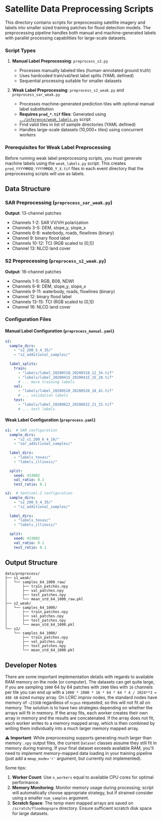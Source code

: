 # Satellite Data Preprocessing Scripts

This directory contains scripts for preprocessing satellite imagery and labels into smaller sized training patches for flood detection models. The preprocessing pipeline handles both manual and machine-generated labels with parallel processing capabilities for large-scale datasets.

### Script Types

1. **Manual Label Preprocessing**: `preprocess_s2.py`
   - Processes manually labeled tiles (human-annotated ground truth)
   - Uses hardcoded train/val/test label splits (YAML defined)
   - Sequential processing suitable for smaller datasets

2. **Weak Label Preprocessing**: `preprocess_s2_weak.py` and `preprocess_sar_weak.py`
   - Processes machine-generated prediction tiles with optional manual label substitution
   - **Requires `pred_*.tif` files**: Generated using [`../inference/weak_labels.py`](../inference/weak_labels.py) script
   - Find valid tiles in list of sample directories (YAML defined)
   - Handles large-scale datasets (10,000+ tiles) using concurrent workers

### Prerequisites for Weak Label Preprocessing

Before running weak label preprocessing scripts, you must generate machine labels using the `weak_labels.py` script. This creates `pred_YYYYMMDD_YYYYMMDD_Y_X.tif` files in each event directory that the preprocessing scripts will use as labels.

## Data Structure

### SAR Preprocessing (`preprocess_sar_weak.py`)
**Output**: 13-channel patches
- Channels 1-2: SAR VV/VH polarization
- Channels 3-5: DEM, slope_y, slope_x
- Channels 6-8: waterbody, roads, flowlines (binary)
- Channel 9: binary flood label
- Channels 10-12: TCI (RGB scaled to [0,1])
- Channel 13: NLCD land cover

### S2 Preprocessing (`preprocess_s2_weak.py`)
**Output**: 16-channel patches
- Channels 1-5: RGB, B08, NDWI
- Channels 6-8: DEM, slope_y, slope_x
- Channels 9-11: waterbody, roads, flowlines (binary)
- Channel 12: binary flood label
- Channels 13-15: TCI (RGB scaled to [0,1])
- Channel 16: NLCD land cover

### Configuration Files

#### Manual Label Configuration (`preprocess_manual.yaml`)
```yaml
s2:
  sample_dirs:
    - "s2_200_5_4_35/"
    - "s2_additional_samples/"
  
  label_splits:
    train:
      - "labels/label_20200318_20200318_12_34.tif"
      - "labels/label_20200415_20200415_15_28.tif"
      # ... more training labels
    val:
      - "labels/label_20200520_20200520_18_42.tif"
      # ... validation labels  
    test:
      - "labels/label_20200622_20200622_21_15.tif"
      # ... test labels
```

#### Weak Label Configuration (`preprocess.yaml`)
```yaml
s1:  # SAR configuration
  sample_dirs:
    - "s2_s1_200_6_4_10/"
    - "sar_additional_samples/"
  
  label_dirs:
    - "labels_texas/"
    - "labels_illinois/"
  
  split:
    seed: 433002
    val_ratio: 0.1
    test_ratio: 0.1

s2:  # Sentinel-2 configuration  
  sample_dirs:
    - "s2_200_5_4_35/"
    - "s2_additional_samples/"
  
  label_dirs:
    - "labels_texas/"
    - "labels_illinois/"
  
  split:
    seed: 433002
    val_ratio: 0.1
    test_ratio: 0.1
```

## Output Structure

```
data/preprocess/
├── s1_weak/
│   └── samples_64_1000_raw/
│       ├── train_patches.npy
│       ├── val_patches.npy 
│       ├── test_patches.npy
│       └── mean_std_64_1000_raw.pkl
├── s2_weak/
│   └── samples_64_1000/
│       ├── train_patches.npy
│       ├── val_patches.npy 
│       ├── test_patches.npy
│       └── mean_std_64_1000.pkl
└── s2/
    └── samples_64_1000/
        ├── train_patches.npy
        ├── val_patches.npy
        ├── test_patches.npy
        └── mean_std_64_1000.pkl
```

## Developer Notes

There are some important implementation details with regards to available RAM memory on the node (or computer). The datasets can get quite large, if you are sampling `1000` 64 by 64 patches with `2000` tiles with `16` channels per tile you can end up with a `1000 * 2000 * 16 * 64 * 64 * 4 / 1024**3 = 488 GB` sized numpy array. On LCRC improv nodes, the standard nodes have memory of `~233GB` regardless of `ncpus` requested, so this will not fit all on memory. The solution is to have two strategies depending on whether the arrays will fit in memory. If the array fits, each worker creates their own array in memory and the results are concatenated. If the array does not fit, each worker writes to a memory mapped array, which is then combined by writing them individually into a much larger memory mapped array.

⚠️ **Important**: While preprocessing supports generating much larger than memory `.npy` output files, the current `Dataset` classes assume they still fit in memory during training. If your final dataset exceeds available RAM, you'll need to implement memory-mapped data loading in your training pipeline (just add a `mmap_mode='r'` argument, but currently not implemented).

Some tips:
1. **Worker Count**: Use `n_workers` equal to available CPU cores for optimal performance.
2. **Memory Monitoring**: Monitor memory usage during processing; script will automatically choose appropriate strategy, but if strained consider using a smaller `num_samples` argument.
3. **Scratch Space**: The temp mem mapped arrays are saved on `/scratch/floodmapspre` directory. Ensure sufficient scratch disk space for large datasets.